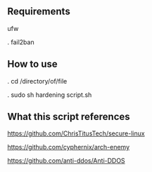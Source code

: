 ## Requirements
 ufw

. fail2ban

## How to use
. cd /directory/of/file

. sudo sh hardening script.sh

## What this script references 
https://github.com/ChrisTitusTech/secure-linux

https://github.com/cyphernix/arch-enemy

https://github.com/anti-ddos/Anti-DDOS
